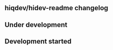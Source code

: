 hiqdev/hidev-readme changelog
-----------------------------

## Under development


## Development started


